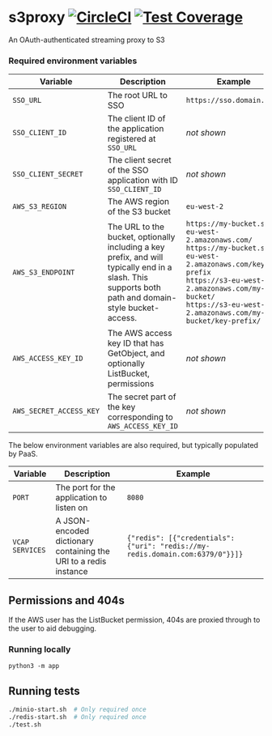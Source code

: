 # s3proxy [![CircleCI](https://circleci.com/gh/uktrade/s3proxy.svg?style=svg)](https://circleci.com/gh/uktrade/s3proxy) [![Test Coverage](https://api.codeclimate.com/v1/badges/80938f6b27356411efd5/test_coverage)](https://codeclimate.com/github/uktrade/s3proxy/test_coverage)

An OAuth-authenticated streaming proxy to S3


### Required environment variables

| Variable                | Description | Example |
| ---                     | ---         | ---     |
| `SSO_URL`               | The root URL to SSO | `https://sso.domain.com/`
| `SSO_CLIENT_ID`         | The client ID of the application registered at `SSO_URL` | _not shown_
| `SSO_CLIENT_SECRET`     | The client secret of the SSO application with ID `SSO_CLIENT_ID` | _not shown_
| `AWS_S3_REGION`         | The AWS region of the S3 bucket | `eu-west-2`
| `AWS_S3_ENDPOINT`       | The URL to the bucket, optionally including a key prefix, and will typically end in a slash. This supports both path and domain-style bucket-access. | `https://my-bucket.s3-eu-west-2.amazonaws.com/`<br>`https://my-bucket.s3-eu-west-2.amazonaws.com/key-prefix`<br>`https://s3-eu-west-2.amazonaws.com/my-bucket/`<br>`https://s3-eu-west-2.amazonaws.com/my-bucket/key-prefix/`
| `AWS_ACCESS_KEY_ID`     | The AWS access key ID that has GetObject, and optionally ListBucket, permissions | _not shown_
| `AWS_SECRET_ACCESS_KEY` | The secret part of the key corresponding to `AWS_ACCESS_KEY_ID` | _not shown_

The below environment variables are also required, but typically populated by PaaS.

| Variable        | Description | Example |
| ---             | ---         | ---     |
| `PORT`          | The port for the application to listen on | `8080`
| `VCAP SERVICES` | A JSON-encoded dictionary containing the URI to a redis instance | `{"redis": [{"credentials": {"uri": "redis://my-redis.domain.com:6379/0"}}]}`


## Permissions and 404s

If the AWS user has the ListBucket permission, 404s are proxied through to the user to aid debugging.


### Running locally

```
python3 -m app
```


## Running tests

```bash
./minio-start.sh  # Only required once
./redis-start.sh  # Only required once
./test.sh
```

